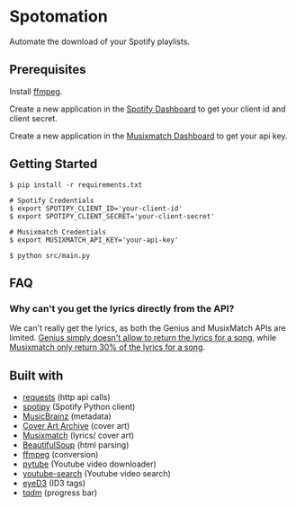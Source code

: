 # Spotomation

Automate the download of your Spotify playlists.

## Prerequisites

Install [ffmpeg](https://www.ffmpeg.org/download.html).

Create a new application in the [Spotify Dashboard](https://developer.spotify.com/dashboard/applications) to get your client id and client secret.

Create a new application in the [Musixmatch Dashboard](https://developer.musixmatch.com/admin) to get your api key.

## Getting Started

```shell
$ pip install -r requirements.txt

# Spotify Credentials
$ export SPOTIPY_CLIENT_ID='your-client-id'
$ export SPOTIPY_CLIENT_SECRET='your-client-secret' 

# Musixmatch Credentials
$ export MUSIXMATCH_API_KEY='your-api-key' 

$ python src/main.py
```

## FAQ

### Why can't you get the lyrics directly from the API?

We can't really get the lyrics, as both the Genius and MusixMatch APIs are limited. [Genius simply doesn't allow to return the lyrics for a song](https://genius.com/discussions/277279-Get-the-lyrics-of-a-song), while [Musixmatch only return 30% of the lyrics for a song](https://developer.musixmatch.com/faq).

## Built with

- [requests](https://docs.python-requests.org/en/latest/) (http api calls)
- [spotipy](https://spotipy.readthedocs.io/en/2.19.0/) (Spotify Python client)
- [MusicBrainz](https://musicbrainz.org/doc/MusicBrainz_API) (metadata)
- [Cover Art Archive](https://musicbrainz.org/doc/Cover_Art_Archive/API) (cover art)
- [Musixmatch](https://www.musixmatch.com/) (lyrics/ cover art)
- [BeautifulSoup](https://www.crummy.com/software/BeautifulSoup/) (html parsing)
- [ffmpeg](https://www.ffmpeg.org/) (conversion)
- [pytube](https://pytube.io/en/latest/) (Youtube video downloader)
- [youtube-search](https://github.com/joetats/youtube_search) (Youtube video search)
- [eyeD3](https://eyed3.readthedocs.io/en/latest/) (ID3 tags)
- [tqdm](https://github.com/tqdm/tqdm) (progress bar)